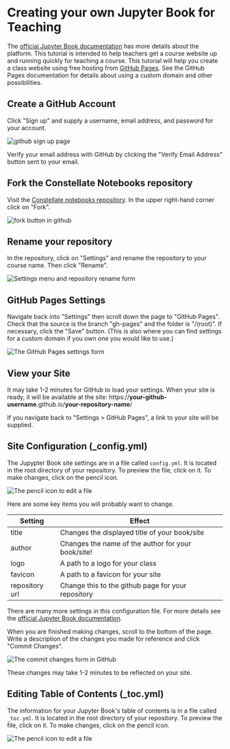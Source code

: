 # Creating your own Jupyter Book for Teaching
The [official Jupyter Book documentation](https://jupyterbook.org/intro.html) has more details about the platform. This tutorial is intended to help teachers get a course website up and running quickly for teaching a course. This tutorial will help you create a class website using free hosting from [GitHub Pages](https://pages.github.com/). See the GitHub Pages documentation for details about using a custom domain and other possibilities.

## Create a GitHub Account

Click "Sign up" and supply a username, email address, and password for your account.

![github sign up page](https://ithaka-labs.s3.amazonaws.com/static-files/images/tdm/tdmdocs/join_github.png)

Verify your email address with GitHub by clicking the "Verify Email Address" button sent to your email.

## Fork the Constellate Notebooks repository

Visit the [Constellate notebooks repository](https://github.com/ithaka/tdm-notebooks). In the upper right-hand corner click on "Fork". 

![fork button in github](https://ithaka-labs.s3.amazonaws.com/static-files/images/tdm/tdmdocs/fork.png)

## Rename your repository

In the repository, click on "Settings" and rename the repository to your course name. Then click "Rename".

![Settings menu and repository rename form](https://ithaka-labs.s3.amazonaws.com/static-files/images/tdm/tdmdocs/rename-repo.png)

## GitHub Pages Settings

Navigate back into "Settings" then scroll down the page to "GitHub Pages". Check that the source is the branch "gh-pages" and the folder is "/(root)". If necessary, click the "Save" button. (This is also where you can find settings for a custom domain if you own one you would like to use.)

![The GitHub Pages settings form](https://ithaka-labs.s3.amazonaws.com/static-files/images/tdm/tdmdocs/pages-settings.png)

## View your Site

It may take 1-2 minutes for GitHub to load your settings. When your site is ready, it will be available at the site: https://**your-github-username**.github.io/**your-repository-name**/ 

If you navigate back to "Settings > GitHub Pages", a link to your site will be supplied.

## Site Configuration (_config.yml)

The Jupypter Book site settings are in a file called `config.yml`. It is located in the root directory of your repository. To preview the file, click on it. To make changes, click on the pencil icon. 

![The pencil icon to edit a file](https://ithaka-labs.s3.amazonaws.com/static-files/images/tdm/tdmdocs/edit-config.png)

Here are some key items you will probably want to change.

| Setting | Effect |
|---|---|
|title| Changes the displayed title of your book/site|
|author| Changes the name of the author for your book/site! |
|logo| A path to a logo for your class|
|favicon| A path to a favicon for your site |
|repository url | Change this to the github page for your repository |

There are many more settings in this configuration file. For more details see the [official Jupyter Book documentation](https://jupyterbook.org/intro.html).

When you are finished making changes, scroll to the bottom of the page. Write a description of the changes you made for reference and click "Commit Changes".

![The commit changes form in GitHub](https://ithaka-labs.s3.amazonaws.com/static-files/images/tdm/tdmdocs/commit-changes.png)

These changes may take 1-2 minutes to be reflected on your site.

## Editing Table of Contents (_toc.yml)

The information for your Jupyter Book's table of contents is in a file called `_toc.yml`. It is located in the root directory of your repository. To preview the file, click on it. To make changes, click on the pencil icon.

![The pencil icon to edit a file](https://ithaka-labs.s3.amazonaws.com/static-files/images/tdm/tdmdocs/edit-config.png)


